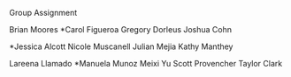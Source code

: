 Group Assignment

Brian Moores
*Carol Figueroa
Gregory Dorleus
Joshua Cohn

*Jessica Alcott
Nicole Muscanell
Julian Mejia
Kathy Manthey

Lareena Llamado
*Manuela Munoz
Meixi Yu
Scott Provencher
Taylor Clark
